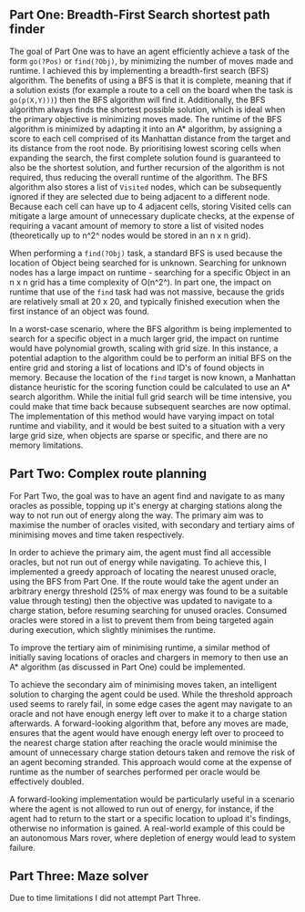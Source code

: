 ## Part One: Breadth-First Search shortest path finder

The goal of Part One was to have an agent efficiently achieve a task of the form `go(?Pos)` or `find(?Obj)`, by minimizing the number of moves made and runtime. I achieved this by implementing a breadth-first search (BFS) algorithm. The benefits of using a BFS is that it is complete, meaning that if a solution exists (for example a route to a cell on the board when the task is `go(p(X,Y)))`) then the BFS algorithm will find it. Additionally, the BFS algorithm always finds the shortest possible solution, which is ideal when the primary objective is minimizing moves made. The runtime of the BFS algorithm is minimized by adapting it into an A* algorithm, by assigning a score to each cell comprised of its Manhattan distance from the target and its distance from the root node. By prioritising lowest scoring cells when expanding the search, the first complete solution found is guaranteed to also be the shortest solution, and further recursion of the algorithm is not required, thus reducing the overall runtime of the algorithm. The BFS algorithm also stores a list of `Visited` nodes, which can be subsequently ignored if they are selected due to being adjacent to a different node. Because each cell can have up to 4 adjacent cells, storing Visited cells can mitigate a large amount of unnecessary duplicate checks, at the expense of requiring a vacant amount of memory to store a list of visited nodes (theoretically up to n^2^ nodes would be stored in an n x n grid).

When performing a `find(?Obj)` task, a standard BFS is used because the location of Object being searched for is unknown. Searching for unknown nodes has a large impact on runtime - searching for a specific Object in an n x n grid has a time complexity of O(n^2^). In part one, the impact on runtime that use of the `find` task had was not massive, because the grids are relatively small at 20 x 20, and typically finished execution when the first instance of an object was found. 

In a worst-case scenario, where the BFS algorithm is being implemented to search for a specific object in a much larger grid, the impact on runtime would have polynomial growth, scaling with grid size. In this instance, a potential adaption to the algorithm could be to perform an initial BFS on the entire grid and storing a list of locations and ID's of found objects in memory. Because the location of the `find` target is now known, a Manhattan distance heuristic for the scoring function could be calculated to use an A* search algorithm. While the initial full grid search will be time intensive, you could make that time back because subsequent searches are now optimal. The implementation of this method would have varying impact on total runtime and viability, and it would be best suited to a situation with a very large grid size, when objects are sparse or specific, and there are no memory limitations.

## Part Two: Complex route planning

For Part Two, the goal was to have an agent find and navigate to as many oracles as possible, topping up it's energy at charging stations along the way to not run out of energy along the way. The primary aim was to maximise the number of oracles visited, with secondary and tertiary aims of minimising moves and time taken respectively.

In order to achieve the primary aim, the agent must find all accessible oracles, but not run out of energy while navigating. To achieve this, I implemented a greedy approach of locating the nearest unused oracle, using the BFS from Part One. If the route would take the agent under an arbitrary energy threshold (25% of max energy was found to be a suitable value through testing) then the objective was updated to navigate to a charge station, before resuming searching for unused oracles. Consumed oracles were stored in a list to prevent them from being targeted again during execution, which slightly minimises the runtime.

To improve the tertiary aim of minimising runtime, a similar method of initially saving locations of oracles and chargers in memory to then use an A* algorithm (as discussed in Part One) could be implemented.

To achieve the secondary aim of minimising moves taken, an intelligent solution to charging the agent could be used. While the threshold approach used seems to rarely fail, in some edge cases the agent may navigate to an oracle and not have enough energy left over to make it to a charge station afterwards. A forward-looking algorithm that, before any moves are made, ensures that the agent would have enough energy left over to proceed to the nearest charge station after reaching the oracle would minimise the amount of unnecessary charge station detours taken and remove the risk of an agent becoming stranded. This approach would come at the expense of runtime as the number of searches performed per oracle would be effectively doubled. 

A forward-looking implementation would be particularly useful in a scenario where the agent is not allowed to run out of energy, for instance, if the agent had to return to the start or a specific location to upload it's findings, otherwise no information is gained. A real-world example of this could be an autonomous Mars rover, where depletion of energy would lead to system failure.

## Part Three: Maze solver

Due to time limitations I did not attempt Part Three.

